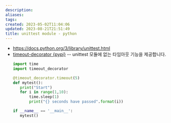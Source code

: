 ```yaml
---
description:
aliases: 
tags: 
created: 2023-05-02T11:04:06
updated: 2023-08-21T21:51:49
title: unittest module - python
---
```

- <https://docs.python.org/3/library/unittest.html>
- [timeout-decorator {pypi}](https://pypi.org/project/timeout-decorator/) -- unittest 모듈에 없는 타임아웃 기능을 제공합니다.
	 ```python
	import time
	import timeout_decorator
	
	@timeout_decorator.timeout(5)
	def mytest():
	    print("Start")
	    for i in range(1,10):
	        time.sleep(1)
	        print("{} seconds have passed".format(i))
	
	if __name__ == '__main__':
	    mytest()
	```
